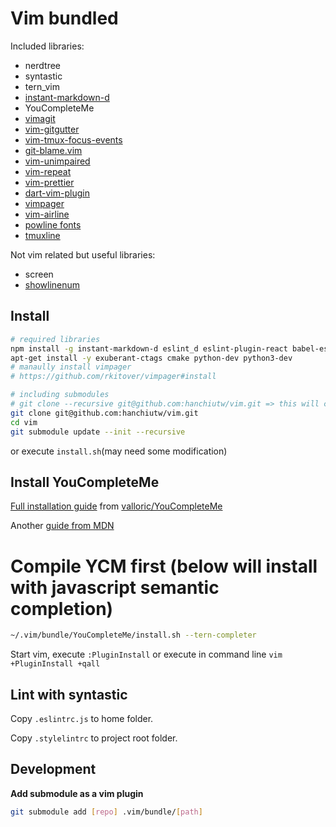 # Vim bundled

Included libraries:
* nerdtree
* syntastic
* tern_vim
* [instant-markdown-d](https://github.com/suan/vim-instant-markdown)
* YouCompleteMe
* [vimagit](https://github.com/jreybert/vimagit)
* [vim-gitgutter](https://github.com/airblade/vim-gitgutter)
* [vim-tmux-focus-events](https://github.com/tmux-plugins/vim-tmux-focus-events)
* [git-blame.vim](https://github.com/zivyangll/git-blame.vim)
* [vim-unimpaired](https://github.com/tpope/vim-unimpaired)
* [vim-repeat](https://github.com/tpope/vim-repeat)
* [vim-prettier](https://github.com/prettier/vim-prettier)
* [dart-vim-plugin](https://github.com/dart-lang/dart-vim-plugin)
* [vimpager](https://github.com/rkitover/vimpager)
* [vim-airline](https://github.com/vim-airline/vim-airline)
* [powline fonts](https://github.com/powerline/fonts)
* [tmuxline](https://github.com/edkolev/tmuxline.vim)

Not vim related but useful libraries:
* screen
* [showlinenum](https://github.com/jay/showlinenum)

## Install

```sh
# required libraries
npm install -g instant-markdown-d eslint_d eslint-plugin-react babel-eslint prettier
apt-get install -y exuberant-ctags cmake python-dev python3-dev
# manaully install vimpager
# https://github.com/rkitover/vimpager#install

# including submodules
# git clone --recursive git@github.com:hanchiutw/vim.git => this will clone ALL submodules!
git clone git@github.com:hanchiutw/vim.git
cd vim
git submodule update --init --recursive
```

or execute `install.sh`(may need some modification)

## Install YouCompleteMe
[Full installation guide](https://github.com/Valloric/YouCompleteMe#full-installation-guide) from [valloric/YouCompleteMe](https://github.com/Valloric/YouCompleteMe)

Another [guide from MDN](https://developer.mozilla.org/en-US/docs/Mozilla/Developer_guide/YouCompleteMe)

# Compile YCM first (below will install with javascript semantic completion)
```sh
~/.vim/bundle/YouCompleteMe/install.sh --tern-completer
```

Start vim, execute `:PluginInstall` or execute in command line `vim +PluginInstall +qall`


## Lint with syntastic
Copy `.eslintrc.js` to home folder.

Copy `.stylelintrc` to project root folder.

## Development
**Add submodule as a vim plugin**
```sh
git submodule add [repo] .vim/bundle/[path]
```

